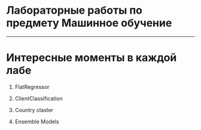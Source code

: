 # Лабораторные работы по предмету Машинное обучение
---
# Интересные моменты в каждой лабе

1. FlatRegressor

2. ClientClassification

3. Country claster

4. Ensemble Models
